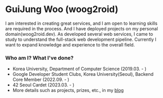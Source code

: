 # GuiJung Woo (woog2roid)

I am interested in creating great services, and I am open to learning skills are required in the process. And I have deployed projects on my personal domain(woog2roid.dev). As developed several web services, I came to study to understand the full-stack web development pipeline. Currently I want to expand knowledge and experience to the overall field.

### Who am I? What I've done?

- Korea University, Department of Computer Science (2019.03. - )
- Google Developer Student Clubs, Korea University(Seoul), Backend Core Member (2022.09. - )
- 42 Seoul Cardet (2023.03. - )
- More details such as projects, prizes, etc., in my [blog](https://woog2roid.dev)
